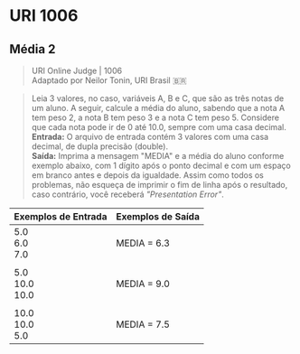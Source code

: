 # URI 1006

## Média 2

>URI Online Judge | 1006  
>Adaptado por Neilor Tonin, URI Brasil :brazil:  

>Leia 3 valores, no caso, variáveis A, B e C, que são as três notas de um aluno. A seguir, calcule a média do aluno, sabendo que a nota A tem peso 2, a nota B tem peso 3 e a nota C tem peso 5. Considere que cada nota pode ir de 0 até 10.0, sempre com uma casa decimal.  
**Entrada:** O arquivo de entrada contém 3 valores com uma casa decimal, de dupla precisão (double).  
**Saída:** Imprima a mensagem "MEDIA" e a média do aluno conforme exemplo abaixo, com 1 dígito após o ponto decimal e com um espaço em branco antes e depois da igualdade. Assim como todos os problemas, não esqueça de imprimir o fim de linha após o resultado, caso contrário, você receberá *"Presentation Error"*.  

| Exemplos de Entrada | Exemplos de Saída |
| ------------------- | ----------------- |
| 5.0<br>6.0<br>7.0   | MEDIA = 6.3       |
|                     |                   |
| 5.0<br>10.0<br>10.0 | MEDIA = 9.0       |
|                     |                   |
| 10.0<br>10.0<br>5.0 | MEDIA = 7.5       |